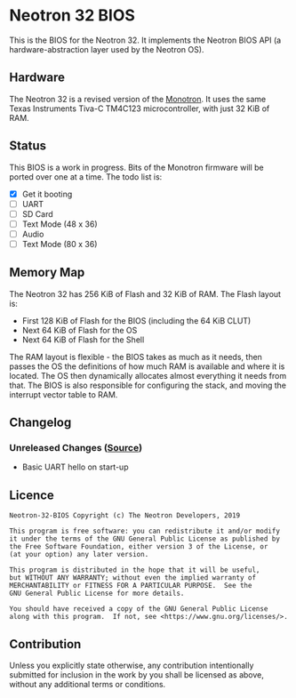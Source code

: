 # Neotron 32 BIOS

This is the BIOS for the Neotron 32. It implements the Neotron BIOS API (a hardware-abstraction layer used by the Neotron OS).

## Hardware

The Neotron 32 is a revised version of the [Monotron](https://github.com/thejpster/monotron). It uses the same Texas Instruments Tiva-C TM4C123 microcontroller, with just 32 KiB of RAM.

## Status

This BIOS is a work in progress. Bits of the Monotron firmware will be ported over one at a time. The todo list is:

* [x] Get it booting
* [ ] UART
* [ ] SD Card
* [ ] Text Mode (48 x 36)
* [ ] Audio
* [ ] Text Mode (80 x 36)

## Memory Map

The Neotron 32 has 256 KiB of Flash and 32 KiB of RAM. The Flash layout is:

* First 128 KiB of Flash for the BIOS (including the 64 KiB CLUT)
* Next 64 KiB of Flash for the OS
* Next 64 KiB of Flash for the Shell

The RAM layout is flexible - the BIOS takes as much as it needs, then passes the OS the definitions of how much RAM is available and where it is located. The OS then dynamically allocates almost everything it needs from that. The BIOS is also responsible for configuring the stack, and moving the interrupt vector table to RAM.

## Changelog

### Unreleased Changes ([Source](https://github.com/neotron-compute/Neotron-32-BIOS/tree/master))

* Basic UART hello on start-up

## Licence

    Neotron-32-BIOS Copyright (c) The Neotron Developers, 2019

    This program is free software: you can redistribute it and/or modify
    it under the terms of the GNU General Public License as published by
    the Free Software Foundation, either version 3 of the License, or
    (at your option) any later version.

    This program is distributed in the hope that it will be useful,
    but WITHOUT ANY WARRANTY; without even the implied warranty of
    MERCHANTABILITY or FITNESS FOR A PARTICULAR PURPOSE.  See the
    GNU General Public License for more details.

    You should have received a copy of the GNU General Public License
    along with this program.  If not, see <https://www.gnu.org/licenses/>.

## Contribution

Unless you explicitly state otherwise, any contribution intentionally
submitted for inclusion in the work by you shall be licensed as above, without
any additional terms or conditions.
